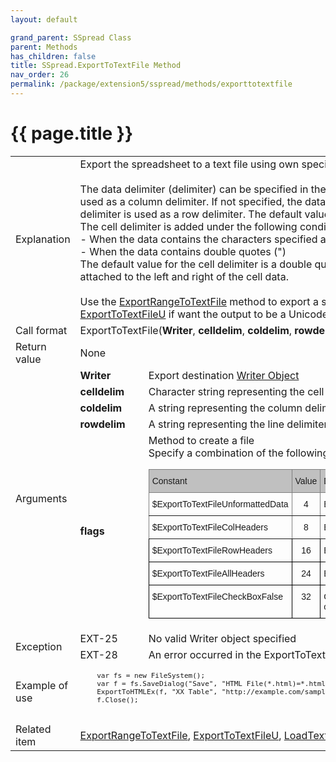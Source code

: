 ```yaml
---
layout: default

grand_parent: SSpread Class
parent: Methods
has_children: false
title: SSpread.ExportToTextFile Method
nav_order: 26
permalink: /package/extension5/sspread/methods/exporttotextfile
---
```

# {{ page.title }}

<table>
  <tr>
    <td>Explanation</td>
    <td colspan="2">Export the spreadsheet to a text file using own specified delimiter. <br><br>The data delimiter (delimiter) can be specified in the text file.The column delimiter is used as a column delimiter. If not specified, the data will not be separated. The row delimiter is used as a row delimiter. The default value is the line feed code.<br>The cell delimiter is added under the following conditions.<br> - When the data contains the characters specified as the delimiter<br> - When the data contains double quotes (")<br> The default value for the cell delimiter is a double quote ("). The cell delimiter is attached to the left and right of the cell data.<br><br> Use the <a href="/package/extension5/sspread/methods/exportrangetotextfile">ExportRangeToTextFile</a> method to export a specific cell range. Use <a href="/package/extension5/sspread/methods/exporttotextfileu">ExportToTextFileU</a> if want the output to be a Unicode text file..</td>
  </tr>
  <tr>
    <td>Call format</td>
    <td colspan="2">ExportToTextFile(<b>Writer</b>, <b>celldelim</b>, <b>coldelim</b>, <b>rowdelim</b>, <b>flags</b>)</td>
  </tr>
  <tr>
    <td>Return value</td>
    <td colspan="2">None</td>
  </tr>  
  <tr>
    <td rowspan="5">Arguments</td>
    <td><b>Writer</b></td>
    <td>Export destination <a href="/base/readerwriter#writer-object">Writer Object</a></td>
  </tr>
  <tr>
    <td><b>celldelim</b></td>
    <td>Character string representing the cell delimiter</td>
  </tr>
  <tr>
    <td><b>coldelim</b></td>
    <td>A string representing the column delimiter</td>
  </tr>
  <tr>
    <td><b>rowdelim</b></td>
    <td>A string representing the line delimiter</td>
  </tr>
  <tr>
    <td><b>flags</b></td>
    <td>Method to create a file<br>Specify a combination of the following values.<br><style type="text/css">
.tg  {border-collapse:collapse;border-spacing:0;}
.tg td{border-color:black;border-style:solid;border-width:1px;font-family:Arial, sans-serif;font-size:14px;
  overflow:hidden;padding:10px 5px;word-break:normal;}
.tg th{border-color:black;border-style:solid;border-width:1px;font-family:Arial, sans-serif;font-size:14px;
  font-weight:normal;overflow:hidden;padding:10px 5px;word-break:normal;}
.tg .tg-cqgq{background-color:#c0c0c0;border-color:inherit;font-family:Arial, Helvetica, sans-serif !important;text-align:center;
  vertical-align:top}
.tg .tg-tcrt{font-family:Arial, Helvetica, sans-serif !important;text-align:center;vertical-align:top}
.tg .tg-i7zr{font-family:Arial, Helvetica, sans-serif !important;text-align:left;vertical-align:top}
.tg .tg-0ss8{background-color:#c0c0c0;border-color:inherit;font-family:Arial, Helvetica, sans-serif !important;text-align:left;
  vertical-align:top}
.tg .tg-j5n6{border-color:inherit;font-family:Arial, Helvetica, sans-serif !important;text-align:left;vertical-align:top}
.tg .tg-lcf4{border-color:inherit;font-family:Arial, Helvetica, sans-serif !important;text-align:center;vertical-align:top}
</style>
<table class="tg">
<thead>
  <tr>
    <th class="tg-0ss8">Constant</th>
    <th class="tg-cqgq">Value</th>
    <th class="tg-0ss8">Description</th>
  </tr>
</thead>
<tbody>
  <tr>
    <td class="tg-j5n6">$ExportToTextFileUnformattedData</td>
    <td class="tg-lcf4">4</td>
    <td class="tg-j5n6">Export as unformatted data</td>
  </tr>
  <tr>
    <td class="tg-j5n6">$ExportToTextFileColHeaders</td>
    <td class="tg-lcf4">8</td>
    <td class="tg-j5n6">Export column header string</td>
  </tr>
  <tr>
    <td class="tg-i7zr">$ExportToTextFileRowHeaders</td>
    <td class="tg-tcrt">16</td>
    <td class="tg-i7zr">Export line header string</td>
  </tr>
  <tr>
    <td class="tg-i7zr">$ExportToTextFileAllHeaders</td>
    <td class="tg-tcrt">24</td>
    <td class="tg-i7zr">Export all header strings</td>
  </tr>
  <tr>
    <td class="tg-i7zr">$ExportToTextFileCheckBoxFalse</td>
    <td class="tg-tcrt">32</td>
    <td class="tg-i7zr">Checkbox type cells that are not checked output 0</td>
  </tr>
</tbody>
</table></td>
  </tr>
  <tr>
    <td rowspan="2">Exception</td>
    <td>EXT-25</td>
    <td>No valid Writer object specified</td>
  </tr>
  <tr>
    <td>EXT-28</td>
    <td>	An error occurred in the ExportToTextFile method</td>
  </tr>
  <tr>
    <td>Example of use</td>
    <td colspan="2"><code><pre>
    var fs = new FileSystem();
    var f = fs.SaveDialog("Save", "HTML File(*.html)=*.html", "html", "");
    ExportToHTMLEx(f, "XX Table", "http://example.com/sample.css", "ctable", "ctr", "ctd", "cth");
    f.Close();
    </pre></code></td>
  </tr>
  <tr>
    <td>Related item</td>
    <td colspan="2"><a href="/package/extension5/sspread/methods/exportrangetotextfile">ExportRangeToTextFile</a>, <a href="/package/extension5/sspread/methods/exporttotextfileu">ExportToTextFileU</a>, <a href="/package/extension5/sspread/methods/loadtextfile">LoadTextFile</a> method</td>
  </tr>
</table>
